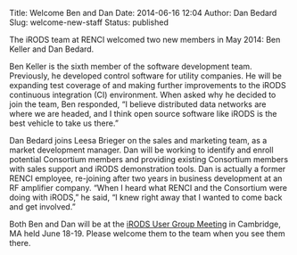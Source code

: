 Title: Welcome Ben and Dan
Date: 2014-06-16 12:04
Author: Dan Bedard
Slug: welcome-new-staff
Status: published

The iRODS team at RENCI welcomed two new members in May 2014: Ben Keller
and Dan Bedard.

Ben Keller is the sixth member of the software development team.
Previously, he developed control software for utility companies. He will
be expanding test coverage of and making further improvements to the
iRODS continuous integration (CI) environment. When asked why he decided
to join the team, Ben responded, “I believe distributed data networks
are where we are headed, and I think open source software like iRODS is
the best vehicle to take us there.”

Dan Bedard joins Leesa Brieger on the sales and marketing team, as a
market development manager. Dan will be working to identify and enroll
potential Consortium members and providing existing Consortium members
with sales support and iRODS demonstration tools. Dan is actually a
former RENCI employee, re-joining after two years in business
development at an RF amplifier company. “When I heard what RENCI and the
Consortium were doing with iRODS,” he said, “I knew right away that I
wanted to come back and get involved.”

Both Ben and Dan will be at the [iRODS User Group
Meeting](http://irods.org/2014/04/irods-user-group-meeting/ "iRODS User Group Meeting")
in Cambridge, MA held June 18-19. Please welcome them to the team when
you see them there.
